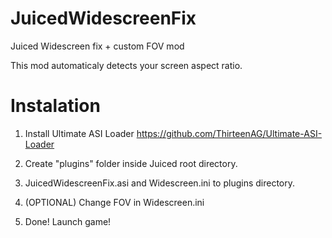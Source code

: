 # JuicedWidescreenFix
Juiced Widescreen fix + custom FOV mod

This mod automaticaly detects your screen aspect ratio.

# Instalation

1. Install Ultimate ASI Loader https://github.com/ThirteenAG/Ultimate-ASI-Loader

2. Create "plugins" folder inside Juiced root directory.

3. JuicedWidescreenFix.asi and Widescreen.ini to plugins directory.

4. (OPTIONAL) Change FOV in Widescreen.ini

5. Done! Launch game!
